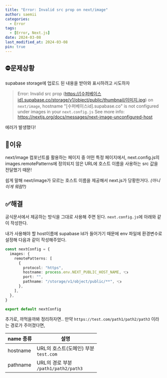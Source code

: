 ```yaml
---
title: "Error: Invalid src prop on next/image"
author: saemii
categories:
  - Error
tags:
  - [Error, Next.js]
date: 2024-03-08
last_modified_at: 2024-03-08
pin: true
---
```


## ⛔문제상황

supabase storage에 업로드 된 내용을 받아와 표시하려고 시도하자

> Error: Invalid src prop (<https://[수퍼베이스id].supabase.co/storage/v1/object/public/thumbnail/이미지.jpg>) on `next/image`, hostname "[수퍼베이스id].supabase.co" is not configured under images in your `next.config.js`
> See more info: <https://nextjs.org/docs/messages/next-image-unconfigured-host>

에러가 발생했다!

## 🤔이유

next/image 컴포넌트를 활용하는 페이지 중 어떤 특정 페이지에서, next.config.js의 images.remotePatterns에 정의되지 않은 URL에 호스트 이름을 사용하는 src 값을 전달했기 때문!

쉽게 말해 next/image가 모르는 호스트 이름을 제공해서 next.js가 당황한거다. _(아니 이게 뭐람?)_

## ✅해결

공식문서에서 제공하는 방식을 그대로 사용해 주면 된다. `next.config.js`에 아래와 같이 작성한다.

내가 사용해야 할 host이름에 supabase Id가 들어가기 때문에 env 파일에 환경변수로 설정해 다음과 같이 작성해주었다.

```typescript
const nextConfig = {
  images: {
    remotePatterns: [
      {
        protocol: "https",
        hostname: process.env.NEXT_PUBLIC_HOST_NAME, 👈
        port: "",
        pathname: "/storage/v1/object/public/**", 👈
      },
    ],
  },
}

export default nextConfig
```

추가로, 까먹을까봐 정리하자면..
만약 `https://test.com/path1/path2/path3` 이라는 경로가 주어졌다면,

| name 종류 | 설명                                       |
| --------- | ------------------------------------------ |
| hostname  | URL의 호스트(도메인) 부분 <br/> `test.com` |
| pathname  | URL의 경로 부분 <br/> `/path1/path2/path3` |
